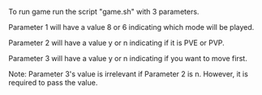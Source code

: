 To run game run the script "game.sh" with 3 parameters.

Parameter 1 will have a value 8 or 6 indicating which mode will be played.

Parameter 2 will have a value y or n indicating if it is PVE or PVP.

Parameter 3 will have a value y or n indicating if you want to move first.

Note: Parameter 3's value is irrelevant if Parameter 2 is n. However, it is required to pass the value.
